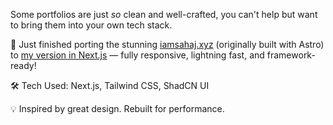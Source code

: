 Some portfolios are just *so* clean and well-crafted, you can't help but want to bring them into your own tech stack.

🚀 Just finished porting the stunning [iamsahaj.xyz](https://iamsahaj.xyz) (originally built with Astro) to [my version in Next.js](https://portfolio-two-eta-21.vercel.app) — fully responsive, lightning fast, and framework-ready!

🛠️ Tech Used: Next.js, Tailwind CSS, ShadCN UI

💡 Inspired by great design. Rebuilt for performance.


